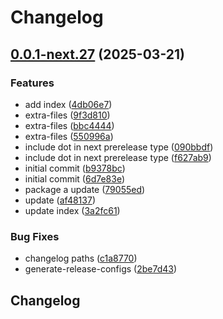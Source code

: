 # Changelog

## [0.0.1-next.27](https://github.com/obany/changelog/compare/package-a-v0.0.1-next.26...package-a-v0.0.1-next.27) (2025-03-21)


### Features

* add index ([4db06e7](https://github.com/obany/changelog/commit/4db06e7a1f16a4b04f73739e10c54dcfd6d71db7))
* extra-files ([9f3d810](https://github.com/obany/changelog/commit/9f3d81023cd9a1773d7476445fd0277d94282d91))
* extra-files ([bbc4444](https://github.com/obany/changelog/commit/bbc44442125135e3584eb8752f67e42db3327294))
* extra-files ([550996a](https://github.com/obany/changelog/commit/550996ae841df19ecd6713f75444f4d5b75baa57))
* include dot in next prerelease type ([090bbdf](https://github.com/obany/changelog/commit/090bbdff4466909bbdaaf27a61dd0d1bf8bac4d2))
* include dot in next prerelease type ([f627ab9](https://github.com/obany/changelog/commit/f627ab9c3b24536b1b59aae93333e982efef9773))
* initial commit ([b9378bc](https://github.com/obany/changelog/commit/b9378bc2766ab8c0f693c839d37e3e345eadde71))
* initial commit ([6d7e83e](https://github.com/obany/changelog/commit/6d7e83e5be444b7e470a04771efce6cb8de1ac4f))
* package a update ([79055ed](https://github.com/obany/changelog/commit/79055ede87bb9a8df9bf9395597df97f4f7dbf36))
* update ([af48137](https://github.com/obany/changelog/commit/af4813774073de10838b9a8c2bce220bd02fc198))
* update index ([3a2fc61](https://github.com/obany/changelog/commit/3a2fc61aced046b3e10ffae16d344dc66093e504))


### Bug Fixes

* changelog paths ([c1a8770](https://github.com/obany/changelog/commit/c1a8770443c49091e15af80d6a3dec4b74dbf4b7))
* generate-release-configs ([2be7d43](https://github.com/obany/changelog/commit/2be7d431deef5e7fd0442d3c509b91a2d2464597))

## Changelog
